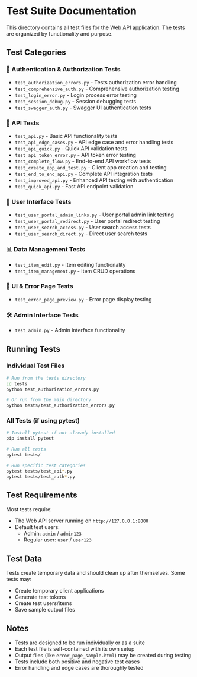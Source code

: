 # Test Suite Documentation

This directory contains all test files for the Web API application. The tests are organized by functionality and purpose.

## Test Categories

### 🔐 Authentication & Authorization Tests
- `test_authorization_errors.py` - Tests authorization error handling
- `test_comprehensive_auth.py` - Comprehensive authorization testing
- `test_login_error.py` - Login process error testing
- `test_session_debug.py` - Session debugging tests
- `test_swagger_auth.py` - Swagger UI authentication tests

### 🔧 API Tests
- `test_api.py` - Basic API functionality tests
- `test_api_edge_cases.py` - API edge case and error handling tests
- `test_api_quick.py` - Quick API validation tests
- `test_api_token_error.py` - API token error testing
- `test_complete_flow.py` - End-to-end API workflow tests
- `test_create_app_and_test.py` - Client app creation and testing
- `test_end_to_end_api.py` - Complete API integration tests
- `test_improved_api.py` - Enhanced API testing with authentication
- `test_quick_api.py` - Fast API endpoint validation

### 👥 User Interface Tests
- `test_user_portal_admin_links.py` - User portal admin link testing
- `test_user_portal_redirect.py` - User portal redirect testing
- `test_user_search_access.py` - User search access tests
- `test_user_search_direct.py` - Direct user search tests

### 📊 Data Management Tests
- `test_item_edit.py` - Item editing functionality
- `test_item_management.py` - Item CRUD operations

### 🎨 UI & Error Page Tests
- `test_error_page_preview.py` - Error page display testing

### 🛠️ Admin Interface Tests
- `test_admin.py` - Admin interface functionality

## Running Tests

### Individual Test Files
```bash
# Run from the tests directory
cd tests
python test_authorization_errors.py

# Or run from the main directory
python tests/test_authorization_errors.py
```

### All Tests (if using pytest)
```bash
# Install pytest if not already installed
pip install pytest

# Run all tests
pytest tests/

# Run specific test categories
pytest tests/test_api*.py
pytest tests/test_auth*.py
```

## Test Requirements

Most tests require:
- The Web API server running on `http://127.0.0.1:8000`
- Default test users:
  - Admin: `admin` / `admin123`
  - Regular user: `user` / `user123`

## Test Data

Tests create temporary data and should clean up after themselves. Some tests may:
- Create temporary client applications
- Generate test tokens
- Create test users/items
- Save sample output files

## Notes

- Tests are designed to be run individually or as a suite
- Each test file is self-contained with its own setup
- Output files (like `error_page_sample.html`) may be created during testing
- Tests include both positive and negative test cases
- Error handling and edge cases are thoroughly tested
